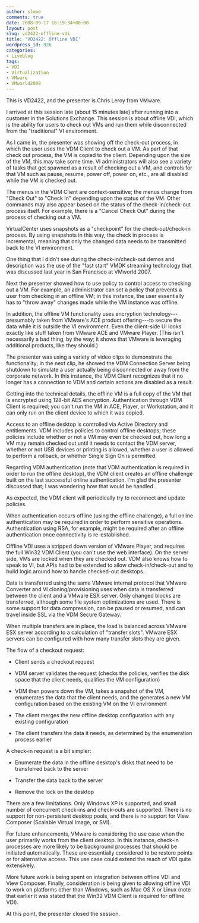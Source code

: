 ```yaml
---
author: slowe
comments: true
date: 2008-09-17 16:19:34+00:00
layout: post
slug: vd2422-offline-vdi
title: 'VD2422: Offline VDI'
wordpress_id: 926
categories:
- Liveblog
tags:
- VDI
- Virtualization
- VMware
- VMworld2008
---
```


This is VD2422, and the presenter is Chris Leroy from VMware.

I arrived at this session late (about 15 minutes late) after running into a customer in the Solutions Exchange. This session is about offline VDI, which is the ability for users to check out VMs and run them while disconnected from the "traditional" VI environment.

As I came in, the presenter was showing off the check-out process, in which the user uses the VDM Client to check out a VM. As part of that check out process, the VM is copied to the client. Depending upon the size of the VM, this may take some time. VI administrators will also see a variety of tasks that get spawned as a result of checking out a VM, and controls for that VM such as pause, resume, power off, power on, etc., are all disabled while the VM is checked out.

The menus in the VDM Client are context-sensitive; the menus change from "Check Out" to "Check In" depending upon the status of the VM. Other commands may also appear based on the status of the check-in/check-out process itself. For example, there is a "Cancel Check Out" during the process of checking out a VM.

VirtualCenter uses snapshots as a "checkpoint" for the check-out/check-in process. By using snapshots in this way, the check in process is incremental, meaning that only the changed data needs to be transmitted back to the VI environment.

One thing that I didn't see during the check-in/check-out demos and description was the use of the "fast start" VMDK streaming technology that was discussed last year in San Francisco at VMworld 2007.

Next the presenter showed how to use policy to control access to checking out a VM. For example, an administrator can set a policy that prevents a user from checking in an offline VM; in this instance, the user essentially has to "throw away" changes made while the VM instance was offline.

In addition, the offline VM functionality uses encryption technology---presumably taken from VMware's ACE product offering---to secure the data while it is outside the VI environment. Even the client-side UI looks exactly like stuff taken from VMware ACE and VMware Player. (This isn't necessarily a bad thing, by the way; it shows that VMware is leveraging additional products, like they should.)

The presenter was using a variety of video clips to demonstrate the functionality; in the next clip, he showed the VDM Connection Server being shutdown to simulate a user actually being disconnected or away from the corporate network. In this instance, the VDM Client recognizes that it no longer has a connection to VDM and certain actions are disabled as a result.

Getting into the technical details, the offline VM is a full copy of the VM that is encrypted using 128-bit AES encryption. Authentication through VDM Client is required; you can't run the VM in ACE, Player, or Workstation, and it can only run on the client device to which it was copied.

Access to an offline desktop is controlled via Active Directory and entitlements. VDM includes policies to control offline desktops; these policies include whether or not a VM may even be checked out, how long a VM may remain checked out until it needs to contact the VDM server, whether or not USB devices or printing is allowed, whether a user is allowed to perform a rollback, or whether Single Sign On is permitted.

Regarding VDM authentication (note that VDM authentication is required in order to run the offline desktop), the VDM client creates an offline challenge built on the last successful online authentication. I'm glad the presenter discussed that; I was wondering how that would be handled.

As expected, the VDM client will periodically try to reconnect and update policies.

When authentication occurs offline (using the offline challenge), a full online authentication may be required in order to perform sensitive operations. Authentication using RSA, for example, might be required after an offline authentication once connectivity is re-established.

Offline VDI uses a stripped down version of VMware Player, and requires the full Win32 VDM Client (you can't use the web interface). On the server side, VMs are locked when they are checked out. VDM also knows how to speak to VI, but APIs had to be extended to allow check-in/check-out and to build logic around how to handle checked-out desktops.

Data is transferred using the same VMware internal protocol that VMware Converter and VI cloning/provisioning uses when data is transferred between the client and a VMware ESX server. Only changed blocks are transferred, although some file system optimizations are used. There is some support for data compression, can be paused or resumed, and can travel inside SSL via the VDM Secure Gateway.

When multiple transfers are in place, the load is balanced across VMware ESX server according to a calculation of "transfer slots". VMware ESX servers can be configured with how many transfer slots they are given.

The flow of a checkout request:

* Client sends a checkout request

* VDM server validates the request (checks the policies, verifies the disk space that the client needs, qualifies the VM configuration)

* VDM then powers down the VM, takes a snapshot of the VM, enumerates the data that the client needs, and the generates a new VM configuration based on the existing VM on the VI environment

* The client merges the new offline desktop configuration with any existing configuration

* The client transfers the data it needs, as determined by the enumeration process earlier

A check-in request is a bit simpler:

* Enumerate the data in the offline desktop's disks that need to be transferred back to the server

* Transfer the data back to the server

* Remove the lock on the desktop

There are a few limitations. Only Windows XP is supported, and small number of concurrent check-ins and check-outs are supported. There is no support for non-persistent desktop pools, and there is no support for View Composer (Scalable Virtual Image, or SVI).

For future enhancements, VMware is considering the use case when the user primarily works from the client desktop. In this instance, check-in processes are more likely to be background processes that should be initiated automatically. These are essentially considered to be restore points or for alternative access. This use case could extend the reach of VDI quite extensively.

More future work is being spent on integration between offline VDI and View Composer. Finally, consideration is being given to allowing offline VDI to work on platforms other than Windows, such as Mac OS X or Linux (note that earlier it was stated that the Win32 VDM Client is required for offline VDI).

At this point, the presenter closed the session.
